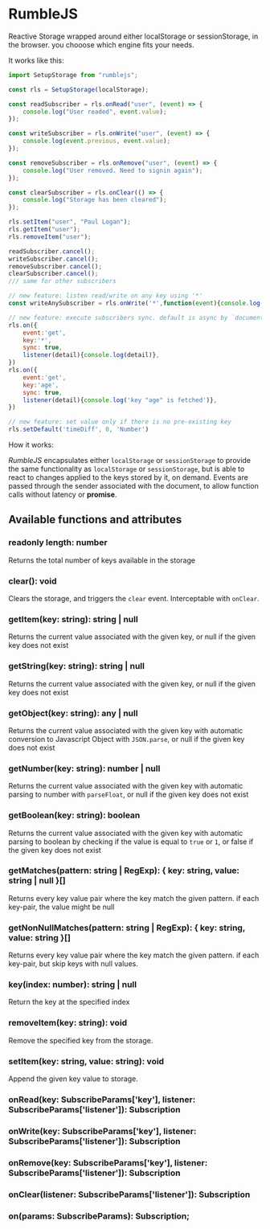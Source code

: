 # RumbleJS

Reactive Storage wrapped around either localStorage or sessionStorage, in the browser. you chooose which engine fits your needs.

It works like this:

```javascript 
import SetupStorage from "rumblejs";

const rls = SetupStorage(localStorage);

const readSubscriber = rls.onRead("user", (event) => {
    console.log("User readed", event.value);
});

const writeSubscriber = rls.onWrite("user", (event) => {
    console.log(event.previous, event.value);
});

const removeSubscriber = rls.onRemove("user", (event) => {
    console.log("User removed. Need to signin again");
});

const clearSubscriber = rls.onClear(() => {
    console.log("Storage has been cleared");
});

rls.setItem("user", "Paul Logan");
rls.getItem("user");
rls.removeItem("user");

readSubscriber.cancel();
writeSubscriber.cancel();
removeSubscriber.cancel();
clearSubscriber.cancel();
/// same for other subscribers

// new feature: listen read/write on any key using '*'
const writeAnySubscriber = rls.onWrite('*',function(event){console.log('hello', event)})

// new feature: execute subscribers sync. default is async by `document.dispatchEvent`
rls.on({
    event:'get',
    key:'*',
    sync: true,
    listener(detail){console.log(detail)},
})
rls.on({
    event:'get',
    key:'age',
    sync: true,
    listener(detail){console.log('key "age" is fetched')},
})

// new feature: set value only if there is no pre-existing key
rls.setDefault('timeDiff', 0, 'Number')
```

How it works: 

*RumbleJS* encapsulates either `localStorage` or `sessionStorage` to provide the same functionality as `localStorage` or `sessionStorage`, but is able to react to changes applied to the keys stored by it, on demand. Events are passed through the sender associated with the document, to allow function calls without latency or __promise__.


## Available functions and attributes

### readonly length: number
Returns the total number of keys available in the storage


### clear(): void
Clears the storage, and triggers the `clear` event. Interceptable with `onClear`.


### getItem(key: string): string | null
Returns the current value associated with the given key, or null if the given key does not exist

### getString(key: string): string | null
Returns the current value associated with the given key, or null if the given key does not exist

### getObject(key: string): any | null
Returns the current value associated with the given key with automatic conversion to Javascript Object with `JSON.parse`, or null if the given key does not exist
    
### getNumber(key: string): number | null
Returns the current value associated with the given key with automatic parsing to number with `parseFloat`, or null if the given key does not exist

### getBoolean(key: string): boolean
Returns the current value associated with the given key with automatic parsing to boolean by checking if the value is equal to `true` or `1`, or false if the given key does not exist


### getMatches(pattern: string | RegExp): { key: string, value: string | null }[]
Returns every key value pair where the key match the given pattern. if each key-pair, the value might be null


### getNonNullMatches(pattern: string | RegExp): { key: string, value: string }[]
Returns every key value pair where the key match the given pattern. if each key-pair, but skip keys with null values.

### key(index: number): string | null
Return the key at the specified index

### removeItem(key: string): void
Remove the specified key from the storage.

### setItem(key: string, value: string): void
Append the given key value to storage.

### onRead(key: SubscribeParams['key'], listener: SubscribeParams['listener']): Subscription


### onWrite(key: SubscribeParams['key'], listener: SubscribeParams['listener']): Subscription


### onRemove(key: SubscribeParams['key'], listener: SubscribeParams['listener']): Subscription


### onClear(listener: SubscribeParams['listener']): Subscription


### on(params: SubscribeParams): Subscription;
